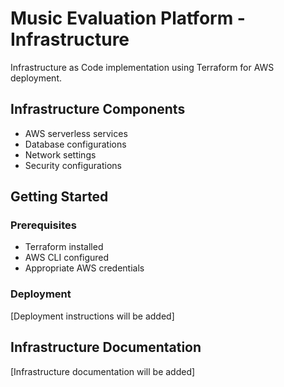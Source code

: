# Music Evaluation Platform - Infrastructure

Infrastructure as Code implementation using Terraform for AWS deployment.

## Infrastructure Components

- AWS serverless services
- Database configurations
- Network settings
- Security configurations

## Getting Started

### Prerequisites

- Terraform installed
- AWS CLI configured
- Appropriate AWS credentials

### Deployment

[Deployment instructions will be added]

## Infrastructure Documentation

[Infrastructure documentation will be added]